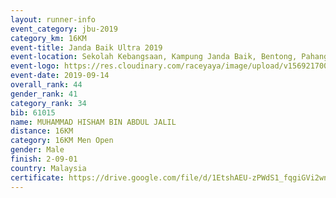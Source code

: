 ```yaml
---
layout: runner-info 
event_category: jbu-2019 
category_km: 16KM 
event-title: Janda Baik Ultra 2019  
event-location: Sekolah Kebangsaan, Kampung Janda Baik, Bentong, Pahang, Malaysia 
event-logo: https://res.cloudinary.com/raceyaya/image/upload/v1569217009/logo/janda-baik_vch1pc.jpg 
event-date: 2019-09-14 
overall_rank: 44
gender_rank: 41
category_rank: 34
bib: 61015
name: MUHAMMAD HISHAM BIN ABDUL JALIL
distance: 16KM
category: 16KM Men Open
gender: Male
finish: 2-09-01
country: Malaysia
certificate: https://drive.google.com/file/d/1EtshAEU-zPWdS1_fqgiGVi2wniVALlo1/view?usp=sharing
---
```

